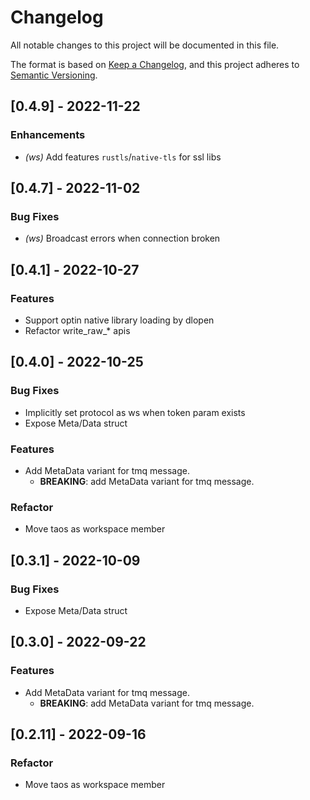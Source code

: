 # Changelog

All notable changes to this project will be documented in this file.


The format is based on [Keep a Changelog](https://keepachangelog.com/en/1.0.0/),
and this project adheres to [Semantic Versioning](https://semver.org/spec/v2.0.0.html).
## [0.4.9] - 2022-11-22

### Enhancements

- *(ws)* Add features `rustls`/`native-tls` for ssl libs

## [0.4.7] - 2022-11-02

### Bug Fixes

- *(ws)* Broadcast errors when connection broken

## [0.4.1] - 2022-10-27

### Features
- Support optin native library loading by dlopen
- Refactor write_raw_* apis


## [0.4.0] - 2022-10-25

### Bug Fixes
- Implicitly set protocol as ws when token param exists
- Expose Meta/Data struct


### Features
- Add MetaData variant for tmq message.
  - **BREAKING**: add MetaData variant for tmq message.


### Refactor
- Move taos as workspace member


## [0.3.1] - 2022-10-09

### Bug Fixes
- Expose Meta/Data struct


## [0.3.0] - 2022-09-22

### Features
- Add MetaData variant for tmq message.
  - **BREAKING**: add MetaData variant for tmq message.


## [0.2.11] - 2022-09-16

### Refactor
- Move taos as workspace member


